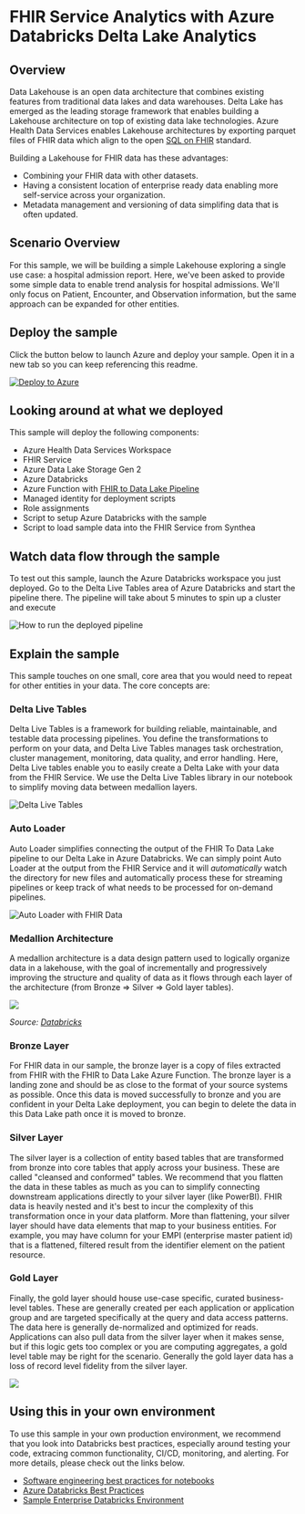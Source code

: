 # FHIR Service Analytics with Azure Databricks Delta Lake Analytics

## Overview

Data Lakehouse is an open data architecture that combines existing features from traditional data lakes and data warehouses. Delta Lake has emerged as the leading storage framework that enables building a Lakehouse architecture on top of existing data lake technologies. Azure Health Data Services enables Lakehouse architectures by exporting parquet files of FHIR data which align to the open [SQL on FHIR](https://github.com/FHIR/sql-on-fhir/blob/master/sql-on-fhir.md) standard.

Building a Lakehouse for FHIR data has these advantages:

- Combining your FHIR data with other datasets.
- Having a consistent location of enterprise ready data enabling more self-service across your organization.
- Metadata management and versioning of data simplifing data that is often updated.

## Scenario Overview

For this sample, we will be building a simple Lakehouse exploring a single use case: a hospital admission report. Here, we've been asked to provide some simple data to enable trend analysis for hospital admissions. We'll only focus on Patient, Encounter, and Observation information, but the same approach can be expanded for other entities.

## Deploy the sample

Click the button below to launch Azure and deploy your sample. Open it in a new tab so you can keep referencing this readme.

[![Deploy to Azure](https://aka.ms/deploytoazurebutton)](https://portal.azure.com/#create/Microsoft.Template/uri/https%3A%2F%2Fraw.githubusercontent.com%2Fmicrosoft%2Fhealthcare-apis-samples%2Fdatabricks-deltalake%2Fsrc%2Fdatabricks-deltalake%2Finfra%2Fazuredeploy.json)


## Looking around at what we deployed

This sample will deploy the following components:

- Azure Health Data Services Workspace
- FHIR Service
- Azure Data Lake Storage Gen 2
- Azure Databricks
- Azure Function with [FHIR to Data Lake Pipeline](https://github.com/microsoft/FHIR-Analytics-Pipelines/tree/main/FhirToDataLake)
- Managed identity for deployment scripts
- Role assignments
- Script to setup Azure Databricks with the sample
- Script to load sample data into the FHIR Service from Synthea


## Watch data flow through the sample

To test out this sample, launch the Azure Databricks workspace you just deployed. Go to the Delta Live Tables area of Azure Databricks and start the pipeline there. The pipeline will take about 5 minutes to spin up a cluster and execute

![How to run the deployed pipeline](./docs/run-pipeline-in-databricks.gif)

## Explain the sample

This sample touches on one small, core area that you would need to repeat for other entities in your data. The core concepts are:

### Delta Live Tables 

Delta Live Tables is a framework for building reliable, maintainable, and testable data processing pipelines. You define the transformations to perform on your data, and Delta Live Tables manages task orchestration, cluster management, monitoring, data quality, and error handling. Here, Delta Live tables enable you to easily create a Delta Lake with your data from the FHIR Service. We use the Delta Live Tables library in our notebook to simplify moving data between medallion layers.

![Delta Live Tables](./docs/delta-live-tables-screenshot.jpg)

### Auto Loader

Auto Loader simplifies connecting the output of the FHIR To Data Lake pipeline to our Delta Lake in Azure Databricks. We can simply point Auto Loader at the output from the FHIR Service and it will *automatically* watch the directory for new files and automatically process these for streaming pipelines or keep track of what needs to be processed for on-demand pipelines.

![Auto Loader with FHIR Data](./docs/patient-with-autolaoder.png)

### Medallion Architecture

A medallion architecture is a data design pattern used to logically organize data in a lakehouse, with the goal of incrementally and progressively improving the structure and quality of data as it flows through each layer of the architecture (from Bronze ⇒ Silver ⇒ Gold layer tables).

![](./docs/delta-lake-medallion-architecture-2.jpeg)

*Source: [Databricks](https://www.databricks.com/glossary/medallion-architecture)*

### Bronze Layer

For FHIR data in our sample, the bronze layer is a copy of files extracted from FHIR with the FHIR to Data Lake Azure Function. The bronze layer is a landing zone and should be as close to the format of your source systems as possible. Once this data is moved successfully to bronze and you are confident in your Delta Lake deployment, you can begin to delete the data in this Data Lake path once it is moved to bronze.

### Silver Layer

The silver layer is a collection of entity based tables that are transformed from bronze into core tables that apply across your business. These are called "cleansed and conformed" tables. We recommend that you flatten the data in these tables as much as you can to simplify connecting downstream applications directly to your silver layer (like PowerBI). FHIR data is heavily nested and it's best to incur the complexity of this transformation once in your data platform. More than flattening, your silver layer should have data elements that map to your business entities. For example, you may have column for your EMPI (enterprise master patient id) that is a flattened, filtered result from the identifier element on the patient resource.

### Gold Layer

Finally, the gold layer should house use-case specific, curated business-level tables. These are generally created per each application or application group and are targeted specifically at the query and data access patterns. The data here is generally de-normalized and optimized for reads. Applications can also pull data from the silver layer when it makes sense, but if this logic gets too complex or you are computing aggregates, a gold level table may be right for the scenario. Generally the gold layer data has a loss of record level fidelity from the silver layer.

![](./docs/medallion.png)

## Using this in your own environment

To use this sample in your own production environment, we recommend that you look into Databricks best practices, especially around testing your code, extracing common functionality, CI/CD, monitoring, and alerting. For more details, please check out the links below.

- [Software engineering best practices for notebooks](https://learn.microsoft.com/azure/databricks/notebooks/best-practices)
- [Azure Databricks Best Practices](https://github.com/Azure/AzureDatabricksBestPractices/blob/master/toc.md)
- [Sample Enterprise Databricks Environment](https://github.com/Azure-Samples/modern-data-warehouse-dataops/tree/main/single_tech_samples/databricks/sample2_enterprise_azure_databricks_environment)

